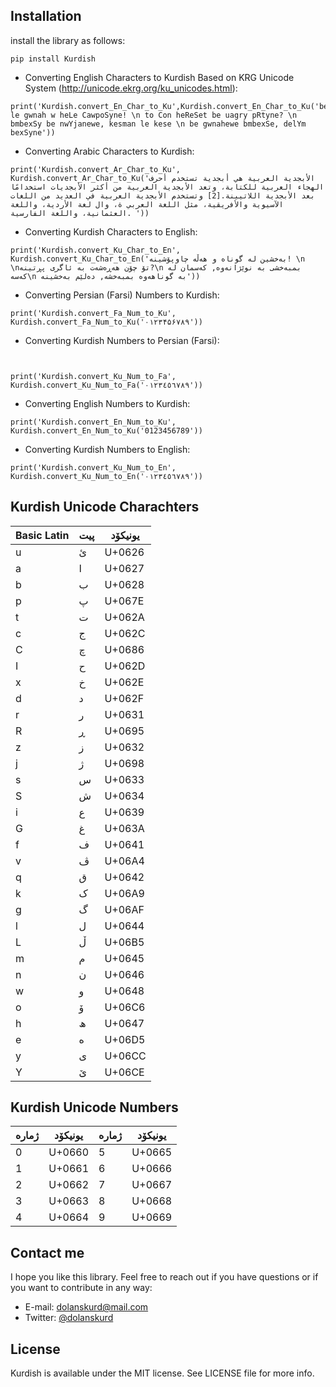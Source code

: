 

## Installation

install the library as follows:

```
pip install Kurdish
```


* Converting English Characters to Kurdish Based on KRG Unicode System (http://unicode.ekrg.org/ku_unicodes.html):
```
print('Kurdish.convert_En_Char_to_Ku',Kurdish.convert_En_Char_to_Ku('bexSyn le gwnah w heLe CawpoSyne! \n to Con heReSet be uagry pRtyne? \n bmbexSy be nwYjanewe, kesman le kese \n be gwnahewe bmbexSe, delYm bexSyne'))
```


* Converting Arabic Characters to Kurdish:
```
print('Kurdish.convert_Ar_Char_to_Ku', Kurdish.convert_Ar_Char_to_Ku('الأبجدية العربية هي أبجدية تستخدم أحرف الهجاء العربية للكتابة، وتعد الأبجدية العربية من أكثر الأبجديات استخدامًا بعد الأبجدية اللاتيينة.[2] وتستخدم الأبجدية العربية في العديد من اللغات الآسيوية والأفريقية، مثل اللغة العربي ة، وال لغة الأردية، واللغة العثمانية، واللغة الفارسية. '))
```


* Converting Kurdish Characters to English:
```
print('Kurdish.convert_Ku_Char_to_En', Kurdish.convert_Ku_Char_to_En('بەخشین لە گوناه و هەڵە چاوپۆشینە! \n  \nتۆ چۆن هەڕەشەت بە ئاگری پڕتینە?\n بمبەخشی بە نوێژانەوە, کەسمان لە کەسە\n بە گوناهەوە بمبەخشە, دەلێم بەخشینە'))
```


* Converting Persian (Farsi) Numbers to Kurdish:
```
print('Kurdish.convert_Fa_Num_to_Ku', Kurdish.convert_Fa_Num_to_Ku('٠١٢٣۴۵۶٧٨٩'))
```


* Converting Kurdish Numbers to Persian (Farsi):
```


print('Kurdish.convert_Ku_Num_to_Fa', Kurdish.convert_Ku_Num_to_Fa('٠١٢٣٤٥٦٧٨٩'))
```


* Converting English Numbers to Kurdish:
```
print('Kurdish.convert_En_Num_to_Ku', Kurdish.convert_En_Num_to_Ku('0123456789'))
```


* Converting Kurdish Numbers to English:
```
print('Kurdish.convert_Ku_Num_to_En', Kurdish.convert_Ku_Num_to_En('٠١٢٣٤٥٦٧٨٩'))
```

## Kurdish Unicode Charachters

 Basic Latin|پیت|یونیکۆد
----|-------|-----
u	|	ئ	|	U+0626
a	|	ا	|	U+0627
b	|	ب	|	U+0628
p	|	پ	|	U+067E
t	|	ت	|	U+062A
c	|	ج	|	U+062C
C	|	چ	|	U+0686
I	|	ح	|	U+062D
x	|	خ	|	U+062E
d	|	د	|	U+062F
r	|	ر	|	U+0631
R	|	ڕ	|	U+0695
z	|	ز	|	U+0632
j	|	ژ	|	U+0698
s	|	س	|	U+0633
S	|	ش	|	U+0634
i	|	ع	|	U+0639
G	|	غ	|	U+063A
f	|	ف	|	U+0641
v	|	ڤ	|	U+06A4
q	|	ق	|	U+0642
k	|	ک	|	U+06A9
g	|	گ	|	U+06AF
l	|	ل	|	U+0644
L	|	ڵ	|	U+06B5
m	|	م	|	U+0645
n	|	ن	|	U+0646
w	|	و	|	U+0648
o	|	ۆ	|	U+06C6
h	|	ھ	|	U+0647
e	|	ە	|	U+06D5
y	|	ی	|	U+06CC
Y	|	ێ	|	U+06CE

## Kurdish Unicode Numbers

ژمارە	|	یونیکۆد	|	ژمارە	|	یونیکۆد
----------|	----------|	----------|	------------ 
0	|	U+0660	|	5	|	U+0665
1	|	U+0661	|	6	|	U+0666
2	|	U+0662	|	7	|	U+0667
3	|	U+0663	|	8	|	U+0668
4	|	U+0664	|	9	|	U+0669


## Contact me

I hope you like this library. Feel free to reach out if you have questions or if
you want to contribute in any way:

* E-mail: [dolanskurd@mail.com](mailto:dolanskurd@mail.com)
* Twitter: [@dolanskurd](http://www.twitter.com/dolanskurd)


## License

Kurdish is available under the MIT license. See LICENSE file for more info.

